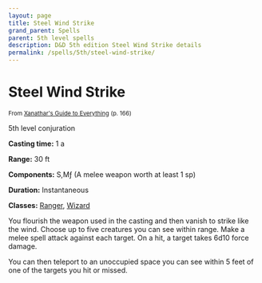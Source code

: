 ```yaml
---
layout: page
title: Steel Wind Strike
grand_parent: Spells
parent: 5th level spells 
description: D&D 5th edition Steel Wind Strike details
permalink: /spells/5th/steel-wind-strike/
---
```


# Steel Wind Strike

<small>From <a target="_blank" href="https://dnd.wizards.com/products/tabletop-games/rpg-products/xanathars-guide-everything">Xanathar's Guide to Everything</a> (p. 166)</small>

5th level conjuration

**Casting time:** 1 a

**Range:** 30 ft

**Components:** S,Mƒ (A melee weapon worth at least 1 sp)

**Duration:** Instantaneous

**Classes:** [Ranger](/classes/ranger/), [Wizard](/classes/wizard/)

You flourish the weapon used in the casting and then vanish to strike like the wind. Choose up to five creatures you can see within range. Make a melee spell attack against each target. On a hit, a target takes 6d10 force damage.

   You can then teleport to an unoccupied space you can see within 5 feet of one of the targets you hit or missed.